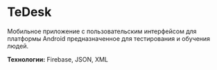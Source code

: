 # TeDesk

Мобильное приложение c пользовательским интерфейсом для платформы Android предназначенное для тестирования и обучения людей.

**Технологии:** Firebase, JSON, XML
